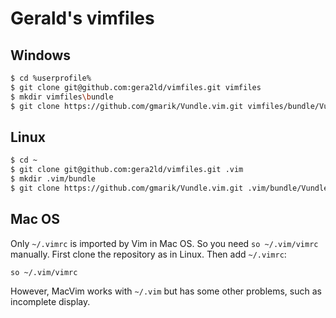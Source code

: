 Gerald's vimfiles
===

Windows
---
``` bash
$ cd %userprofile%
$ git clone git@github.com:gera2ld/vimfiles.git vimfiles
$ mkdir vimfiles\bundle
$ git clone https://github.com/gmarik/Vundle.vim.git vimfiles/bundle/Vundle.vim
```

Linux
---
``` bash
$ cd ~
$ git clone git@github.com:gera2ld/vimfiles.git .vim
$ mkdir .vim/bundle
$ git clone https://github.com/gmarik/Vundle.vim.git .vim/bundle/Vundle.vim
```

Mac OS
---
Only `~/.vimrc` is imported by Vim in Mac OS. So you need `so ~/.vim/vimrc` manually. First clone the repository as in Linux. Then add `~/.vimrc`:

``` vimL
so ~/.vim/vimrc
```

However, MacVim works with `~/.vim` but has some other problems, such as incomplete display.
